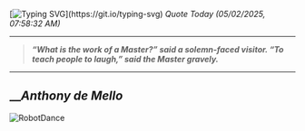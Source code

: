 [![Typing SVG](https://readme-typing-svg.herokuapp.com?font=Press+Start+2P&color=C2F784&size=35&width=900&height=100&lines=Hello+World%2C+I'm+Hung+!)](https://git.io/typing-svg) 
_Quote Today (05/02/2025, 07:58:32 AM)_
___
>**_“What is the work of a Master?” said a solemn-faced visitor. “To teach people to laugh,” said the Master gravely._**
___

## __**_Anthony de Mello_**

![RobotDance](src/assets/images/robot-dancing-dribble.gif?style=center)
